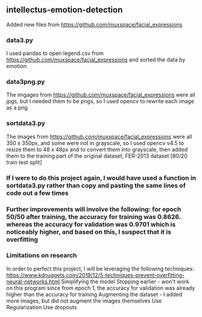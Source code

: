 ## intellectus-emotion-detection
Added new files from https://github.com/muxspace/facial_expressions

### data3.py
I used pandas to open legend.csv from https://github.com/muxspace/facial_expressions and sorted the data by emotion

### data3png.py
The imgages from https://github.com/muxspace/facial_expressions were all jpgs, but I needed them to be pngs, so I used opencv to rewrite each image as a png


### sortdata3.py
The images from https://github.com/muxspace/facial_expressions were all 350 x 350px, and some were not in grayscale, so I used opencv v4.5 to resize them to 48 x 48px and to convert them into grayscale, then added them to the training part of the original dataset, FER-2013 dataset [80/20 train test split]


### If I were to do this project again, I would have used a function in sortdata3.py rather than copy and pasting the same lines of code out a few times
### Further improvements will involve the following: for epoch 50/50 after training, the accuracy for training was  0.8626. whereas the accuracy for validation was 0.9701 which is noticeably higher, and based on this, I suspect that it is overfitting

### Limitations on research
In order to perfect this project, I will be leveraging the following techniques: https://www.kdnuggets.com/2019/12/5-techniques-prevent-overfitting-neural-networks.html
Simplifying the model
Stopping earlier - won't work on this program since from epoch 1, the accuracy for validation was already higher than the accuracy for training
Augmenting the dataset - I added more images, but did not augment the images themselves
Use Regularization
Use dropouts
